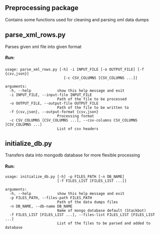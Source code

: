 ## **Preprocessing package**

Contains some functions used for cleaning and parsing xml data dumps 

## parse_xml_rows.py

Parses given xml file into given format

##### Run:

```
usage: parse_xml_rows.py [-h] -i INPUT_FILE [-o OUTPUT_FILE] [-f {csv,json}]
                           [-c CSV_COLUMNS [CSV_COLUMNS ...]]

arguments:
  -h, --help            show this help message and exit
  -i INPUT_FILE, --input-file INPUT_FILE
                        Path of the file to be processed
  -o OUTPUT_FILE, --output-file OUTPUT_FILE
                        Path of the file to be written to
  -f {csv,json}, --output-format {csv,json}
                        Processing format
  -c CSV_COLUMNS [CSV_COLUMNS ...], --csv-columns CSV_COLUMNS [CSV_COLUMNS ...]
                        List of csv headers
```


## initialize_db.py

Transfers data into mongodb database for more flexible processing

#### Run:

```
usage: initialize_db.py [-h] -p FILES_PATH [-n DB_NAME]
                        [-f FILES_LIST [FILES_LIST ...]]

arguments:
  -h, --help            show this help message and exit
  -p FILES_PATH, --files-path FILES_PATH
                        Path of the data dumps files
  -n DB_NAME, --db-name DB_NAME
                        Name of mongo database default (Stackbot)
  -f FILES_LIST [FILES_LIST ...], --files-list FILES_LIST [FILES_LIST ...]
                        List of the files to be parsed and added to database
```



